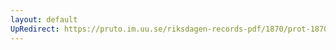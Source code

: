 ```yaml
---
layout: default
UpRedirect: https://pruto.im.uu.se/riksdagen-records-pdf/1870/prot-1870--ak--428.pdf
---
```

